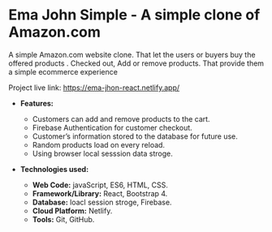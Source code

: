 # **Ema John Simple - A simple clone of Amazon.com**
A simple Amazon.com website clone. That let the users or buyers buy the offered products . Checked out, Add or remove products. That provide them a simple ecommerce experience<br/>

Project live link: https://ema-jhon-react.netlify.app/ <br/>

- **Features:**
  - Customers can add and remove products to the cart.
  - Firebase Authentication for customer checkout.
  - Customer’s information stored to the database for future use.
  - Random products load on every reload.
  - Using browser local sesssion data stroge.
  
- **Technologies used:** 
  - **Web Code:** javaScript, ES6, HTML, CSS.
  - **Framework/Library:** React, Bootstrap 4.
  - **Database:** loacl session stroge, Firebase. 
  - **Cloud Platform:** Netlify.
  - **Tools:** Git, GitHub.
